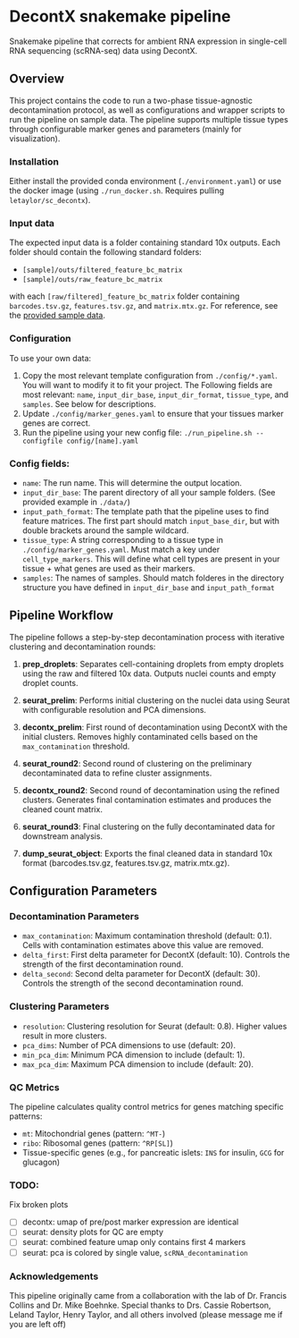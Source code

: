 # DecontX snakemake pipeline

Snakemake pipeline that corrects for ambient RNA expression in single-cell RNA sequencing (scRNA-seq) data using DecontX.

## Overview

This project contains the code to run a two-phase tissue-agnostic decontamination protocol, as well as configurations and wrapper scripts to run the pipeline on sample data. The pipeline supports multiple tissue types through configurable marker genes and parameters (mainly for visualization).

### Installation 
Either install the provided conda environment (`./environment.yaml`) or use the docker image (using `./run_docker.sh`. Requires pulling `letaylor/sc_decontx`).


### Input data
The expected input data is a folder containing standard 10x outputs. Each folder should contain the following standard folders:
- `[sample]/outs/filtered_feature_bc_matrix`
- `[sample]/outs/raw_feature_bc_matrix`
  
with each `[raw/filtered]_feature_bc_matrix` folder containing `barcodes.tsv.gz`, `features.tsv.gz`, and `matrix.mtx.gz`. For reference, see the [provided sample data](./data/).


### Configuration
To use your own data:
1) Copy the most relevant template configuration from `./config/*.yaml`. You will want to modify it to fit your project. The Following fields are most relevant: `name`, `input_dir_base`, `input_dir_format`, `tissue_type`, and `samples`. See below for descriptions.
2) Update `./config/marker_genes.yaml` to ensure that your tissues marker genes are correct. 
3) Run the pipeline using your new config file: `./run_pipeline.sh --configfile config/[name].yaml`


### Config fields:
- `name`: The run name. This will determine the output location.  
- `input_dir_base`: The parent directory of all your sample folders. (See provided example in `./data/`)
- `input_path_format`: The template path that the pipeline uses to find feature matrices. The first part should match `input_base_dir`, but with double brackets around the sample wildcard.
- `tissue_type`: A string corresponding to a tissue type in `./config/marker_genes.yaml`. Must match a key under `cell_type_markers`. This will define what cell types are present in your tissue + what genes are used as their markers. 
- `samples`: The names of samples. Should match folderes in the directory structure you have defined in `input_dir_base` and `input_path_format`


## Pipeline Workflow

The pipeline follows a step-by-step decontamination process with iterative clustering and decontamination rounds:

1. **prep_droplets**: Separates cell-containing droplets from empty droplets using the raw and filtered 10x data. Outputs nuclei counts and empty droplet counts.

2. **seurat_prelim**: Performs initial clustering on the nuclei data using Seurat with configurable resolution and PCA dimensions.

3. **decontx_prelim**: First round of decontamination using DecontX with the initial clusters. Removes highly contaminated cells based on the `max_contamination` threshold.

4. **seurat_round2**: Second round of clustering on the preliminary decontaminated data to refine cluster assignments.

5. **decontx_round2**: Second round of decontamination using the refined clusters. Generates final contamination estimates and produces the cleaned count matrix.

6. **seurat_round3**: Final clustering on the fully decontaminated data for downstream analysis.

7. **dump_seurat_object**: Exports the final cleaned data in standard 10x format (barcodes.tsv.gz, features.tsv.gz, matrix.mtx.gz).

## Configuration Parameters

### Decontamination Parameters
- `max_contamination`: Maximum contamination threshold (default: 0.1). Cells with contamination estimates above this value are removed.
- `delta_first`: First delta parameter for DecontX (default: 10). Controls the strength of the first decontamination round.
- `delta_second`: Second delta parameter for DecontX (default: 30). Controls the strength of the second decontamination round.

### Clustering Parameters
- `resolution`: Clustering resolution for Seurat (default: 0.8). Higher values result in more clusters.
- `pca_dims`: Number of PCA dimensions to use (default: 20).
- `min_pca_dim`: Minimum PCA dimension to include (default: 1).
- `max_pca_dim`: Maximum PCA dimension to include (default: 20).

### QC Metrics
The pipeline calculates quality control metrics for genes matching specific patterns:
- `mt`: Mitochondrial genes (pattern: `^MT-`)
- `ribo`: Ribosomal genes (pattern: `^RP[SL]`)
- Tissue-specific genes (e.g., for pancreatic islets: `INS` for insulin, `GCG` for glucagon)

### TODO:
Fix broken plots
- [ ] decontx: umap of pre/post marker expression are identical
- [ ] seurat: density plots for QC are empty
- [ ] seurat: combined feature umap only contains first 4 markers
- [ ] seurat: pca is colored by single value, `scRNA_decontamination`    

### Acknowledgements
This pipeline originally came from a collaboration with the lab of Dr. Francis Collins and Dr. Mike Boehnke. Special thanks to Drs. Cassie Robertson, Leland Taylor, Henry Taylor, and all others involved (please message me if you are left off)

